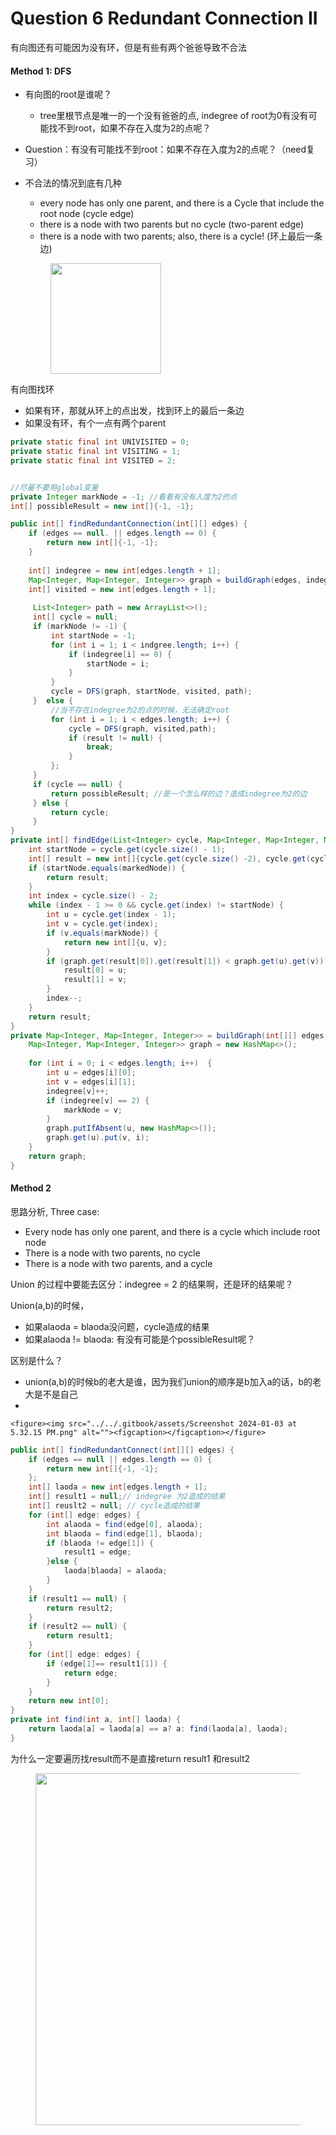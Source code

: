 # Question 6 Redundant Connection II

有向图还有可能因为没有环，但是有些有两个爸爸导致不合法



#### Method 1: DFS

*   有向图的root是谁呢？

    * tree里根节点是唯一的一个没有爸爸的点, indegree of root为0有没有可能找不到root，如果不存在入度为2的点呢？


* Question：有没有可能找不到root：如果不存在入度为2的点呢？（need复习）
*   不合法的情况到底有几种

    * every node has only one parent, and there is a Cycle that include the root node (cycle edge)
    * there is a node with two parents but no cycle (two-parent edge)
    * there is a node with two parents; also, there is a cycle! (环上最后一条边)

    <figure><img src="../../.gitbook/assets/Screenshot 2023-10-26 at 11.31.18 PM.png" alt="" width="177"><figcaption></figcaption></figure>

有向图找环

* 如果有环，那就从环上的点出发，找到环上的最后一条边
* 如果没有环，有个一点有两个parent

```java
private static final int UNIVISITED = 0;
private static final int VISITING = 1;
private static final int VISITED = 2;


//尽量不要用global变量
private Integer markNode = -1; //看看有没有入度为2的点
int[] possibleResult = new int[]{-1, -1}; 

public int[] findRedundantConnection(int[][] edges) {
    if (edges == null. || edges.length == 0) {
        return new int[]{-1, -1};
    }
    
    int[] indegree = new int[edges.length + 1];
    Map<Integer, Map<Integer, Integer>> graph = buildGraph(edges, indegree);
    int[] visited = new int[edges.length + 1]; 
    
     List<Integer> path = new ArrayList<>();
     int[] cycle = null;
     if (markNode != -1) {
         int startNode = -1;
         for (int i = 1; i < indgree.length; i++) {
             if (indegree[i] == 0) {
                 startNode = i;
             }
         }
         cycle = DFS(graph, startNode, visited, path);
     }  else {
         //当不存在indegree为2的点的时候，无法确定root
         for (int i = 1; i < edges.length; i++) {
             cycle = DFS(graph, visited,path);
             if (result != null) {
                 break;
             }
         };
     }
     if (cycle == null) {
         return possibleResult; //是一个怎么样的边？造成indegree为2的边
     } else {
         return cycle;
     }
}
private int[] findEdge(List<Integer> cycle, Map<Integer, Map<Integer, Map<Integer, Integer>>> graph) {
    int startNode = cycle.get(cycle.size() - 1);
    int[] result = new int[]{cycle.get(cycle.size() -2), cycle.get(cycle.size() - 1)};
    if (startNode.equals(markedNode)) {
        return result;
    }
    int index = cycle.size() - 2;
    while (index - 1 >= 0 && cycle.get(index) != startNode) {
        int u = cycle.get(index - 1);
        int v = cycle.get(index);
        if (v.equals(markNode)) {
            return new int[]{u, v};
        }
        if (graph.get(result[0]).get(result[1]) < graph.get(u).get(v)) {
            result[0] = u;
            result[1] = v;
        }
        index--;
    }
    return result;
}
private Map<Integer, Map<Integer, Integer>> = buildGraph(int[][] edges, int[] indegree) {
    Map<Integer, Map<Integer, Integer>> graph = new HashMap<>();
    
    for (int i = 0; i < edges.length; i++)  {
        int u = edges[i][0];
        int v = edges[i][1];
        indegree[v]++;
        if (indegree[v] == 2) {
            markNode = v;
        }
        graph.putIfAbsent(u, new HashMap<>());
        graph.get(u).put(v, i);
    }
    return graph;
}
```



#### Method 2

思路分析, Three case:

* Every node has only one parent, and there is a cycle which include root node
* There is a node with two parents, no cycle
* There is a node with two parents, and a cycle

Union 的过程中要能去区分：indegree = 2 的结果啊，还是环的结果呢？

Union(a,b)的时候，

* 如果alaoda = blaoda没问题，cycle造成的结果
* 如果alaoda != blaoda: 有没有可能是个possibleResult呢？

区别是什么？

* union(a,b)的时候b的老大是谁，因为我们union的顺序是b加入a的话，b的老大是不是自己
*

    <figure><img src="../../.gitbook/assets/Screenshot 2024-01-03 at 5.32.15 PM.png" alt=""><figcaption></figcaption></figure>

```java
public int[] findRedundantConnect(int[][] edges) {
    if (edges == null || edges.length == 0) {
        return new int[]{-1, -1};
    };
    int[] laoda = new int[edges.length + 1];
    int[] result1 = null;// indegree 为2造成的结果
    int[] reuslt2 = null; // cycle造成的结果
    for (int[] edge: edges) {
        int alaoda = find(edge[0], alaoda);
        int blaoda = find(edge[1], blaoda);
        if (blaoda != edge[1]) {
            result1 = edge;
        }else {
            laoda[blaoda] = alaoda;
        }
    }
    if (result1 == null) {
        return result2;
    }
    if (result2 == null) {
        return result1;
    }
    for (int[] edge: edges) {
        if (edge[1]== result1[1]) {
            return edge;
        }
    }
    return new int[0];
}
private int find(int a, int[] laoda) {
    return laoda[a] = laoda[a] == a? a: find(laoda[a], laoda);
}
```

&#x20;

为什么一定要遍历找result而不是直接return result1 和result2

<figure><img src="../../.gitbook/assets/Screenshot 2024-01-03 at 5.17.28 PM.png" alt="" width="563"><figcaption></figcaption></figure>

